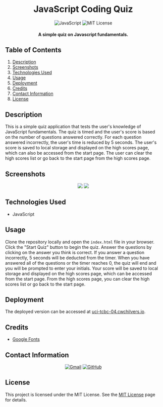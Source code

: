 <h1 align="center">
  JavaScript Coding Quiz
</h1>

<p align="center">
    <img src="https://img.shields.io/badge/JavaScript-F7DF1E.svg?style=for-the-badge&logo=JavaScript&logoColor=black" alt="JavaScript">
    <img src="https://img.shields.io/badge/License-MIT-blue.svg?style=for-the-badge" alt="MIT License">
</p>

<h4 align="center">A simple quiz on Javascript fundamentals.</h4>

## Table of Contents
1. [Description](#description)
2. [Screenshots](#screenshots)
3. [Technologies Used](#technologies-used)
4. [Usage](#usage)
5. [Deployment](#deployment)
6. [Credits](#credits)
7. [Contact Information](#contact-information)
8. [License](#license)

## Description
This is a simple quiz application that tests the user's knowledge of JavaScript fundamentals. The quiz is timed and the user's score is based on the number of questions answered correctly. For each question answered incorrectly, the user's time is reduced by 5 seconds. The user's score is saved to local storage and displayed on the high scores page, which can also be accessed from the start page. The user can clear the high scores list or go back to the start page from the high scores page.

## Screenshots
<p align="center">
  <img src="https://user-images.githubusercontent.com/59628271/234660455-12efdda8-86a3-4a35-8760-d04b10ef04f7.png">
  <img src="https://user-images.githubusercontent.com/59628271/234660501-1a6c0ee9-d8fe-400e-b7fc-833b7cb12612.png">
</p>

## Technologies Used
* JavaScript

## Usage
Clone the repository locally and open the `index.html` file in your browser. Click the "Start Quiz" button to begin the quiz. Answer the questions by clicking on the answer you think is correct. If you answer a question incorrectly, 5 seconds will be deducted from the timer. When you have answered all of the questions or the timer reaches 0, the quiz will end and you will be prompted to enter your initials. Your score will be saved to local storage and displayed on the high scores page, which can be accessed from the start page. From the high scores page, you can clear the high scores list or go back to the start page.

## Deployment
The deployed version can be accessed at [uci-tcbc-04.cwchilvers.io](https://uci-tcbc-04.cwchilvers.io/).

## Credits
* [Google Fonts](https://fonts.google.com/)

## Contact Information
<p align="center">
    <a href="mailto:cwchilvers@gmail.com"><img src="https://img.shields.io/badge/Gmail-D14836?style=for-the-badge&logo=gmail&logoColor=white" alt="Gmail"></a>
    <a href="https://github.com/cwchilvers"><img src="https://img.shields.io/badge/GitHub-181717.svg?style=for-the-badge&logo=GitHub&logoColor=white" alt="GitHub"></a>
</p>

## License
This project is licensed under the MIT License. See the [MIT License](https://opensource.org/licenses/mit/) page for details.
